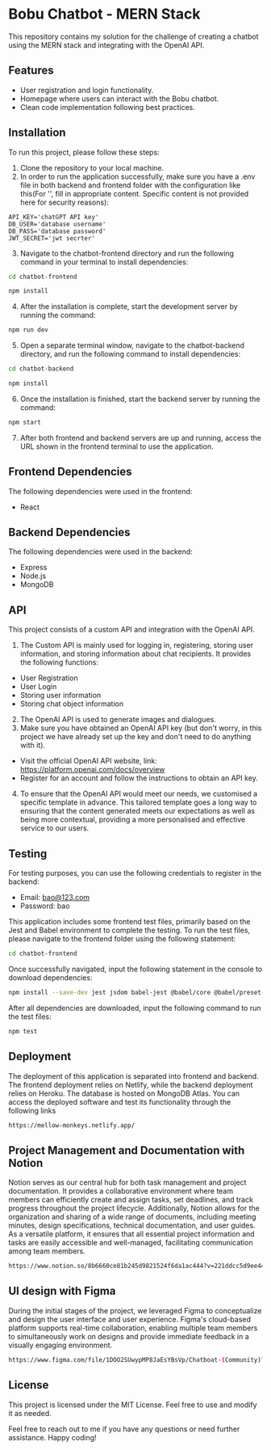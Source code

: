 # Bobu Chatbot - MERN Stack
This repository contains my solution for the challenge of creating a chatbot using the MERN stack and integrating with the OpenAI API.

## Features
 - User registration and login functionality.
 - Homepage where users can interact with the Bobu chatbot.
 - Clean code implementation following best practices.


## Installation
To run this project, please follow these steps:

1. Clone the repository to your local machine.
2. In order to run the application successfully, make sure you have a .env file in both backend and frontend folder with the configuration like this(For '', fill in appropriate content. Specific content is not provided here for security reasons):
``` plaintext
API_KEY='chatGPT API key'
DB_USER='database username'
DB_PASS='database password'
JWT_SECRET='jwt secrter'
```
3. Navigate to the chatbot-frontend directory and run the following command in your terminal to install dependencies:
```bash
cd chatbot-frontend
```
```bash
npm install
```
4. After the installation is complete, start the development server by running the command:
```bash
npm run dev
```
5. Open a separate terminal window, navigate to the chatbot-backend directory, and run the following command to install dependencies:
```bash
cd chatbot-backend
```
```bash
npm install
```
6. Once the installation is finished, start the backend server by running the command:
```bash
npm start
```
7. After both frontend and backend servers are up and running, access the URL shown in the frontend terminal to use the application.

## Frontend Dependencies
The following dependencies were used in the frontend:
- React

## Backend Dependencies
The following dependencies were used in the backend:
- Express
- Node.js
- MongoDB

## API
This project consists of a custom API and integration with the OpenAI API.
1. The Custom API is mainly used for logging in, registering, storing user information, and storing information about chat recipients. It provides the following functions:
- User Registration
- User Login
- Storing user information
- Storing chat object information
2. The OpenAI API is used to generate images and dialogues.
3. Make sure you have obtained an OpenAI API key (but don't worry, in this project we have already set up the key and don't need to do anything with it). 
- Visit the official OpenAI API website, link: https://platform.openai.com/docs/overview
- Register for an account and follow the instructions to obtain an API key.
4. To ensure that the OpenAI API would meet our needs, we customised a specific template in advance. This tailored template goes a long way to ensuring that the content generated meets our expectations as well as being more contextual, providing a more personalised and effective service to our users.


## Testing
For testing purposes, you can use the following credentials to register in the backend:

- Email: bao@123.com
- Password: bao

This application includes some frontend test files, primarily based on the Jest and Babel environment to complete the testing. To run the test files, please navigate to the frontend folder using the following statement:
```bash
cd chatbot-frontend
```

Once successfully navigated, input the following statement in the console to download dependencies:
```bash
npm install --save-dev jest jsdom babel-jest @babel/core @babel/preset-env typescript ts-jest
```

After all dependencies are downloaded, input the following command to run the test files:
```bash
npm test
```

## Deployment
The deployment of this application is separated into frontend and backend. The frontend deployment relies on Netlify, while the backend deployment relies on Heroku. The database is hosted on MongoDB Atlas. You can access the deployed software and test its functionality through the following links

```bash
https://mellow-monkeys.netlify.app/
```
## Project Management and Documentation with Notion 
Notion serves as our central hub for both task management and project documentation. It provides a collaborative environment where team members can efficiently create and assign tasks, set deadlines, and track progress throughout the project lifecycle. Additionally, Notion allows for the organization and sharing of a wide range of documents, including meeting minutes, design specifications, technical documentation, and user guides. As a versatile platform, it ensures that all essential project information and tasks are easily accessible and well-managed, facilitating communication among team members.
```bash
https://www.notion.so/8b6660ce81b245d9821524f6da1ac444?v=221ddcc5d9ee4405a77a14c518783d0f
```
## UI design with Figma
During the initial stages of the project, we leveraged Figma to conceptualize and design the user interface and user experience. Figma's cloud-based platform supports real-time collaboration, enabling multiple team members to simultaneously work on designs and provide immediate feedback in a visually engaging environment.
```bash
https://www.figma.com/file/1DOO2SUwypMP8JaEsYBsVp/Chatboat-(Community)?type=design&node-id=0-1&mode=design&t=zJFRnFMNk78Dok8S-0
```
## License
This project is licensed under the MIT License. Feel free to use and modify it as needed.

Feel free to reach out to me if you have any questions or need further assistance. Happy coding!
